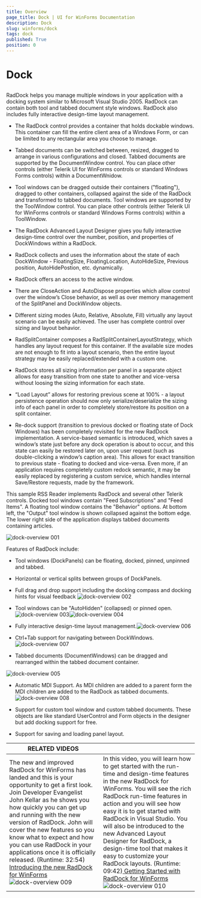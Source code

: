 ```yaml
---
title: Overview
page_title: Dock | UI for WinForms Documentation
description: Dock
slug: winforms/dock
tags: dock
published: True
position: 0
---
```


# Dock
 
## 

RadDock helps you manage multiple windows in your application with a docking system similar to Microsoft Visual Studio 2005. RadDock can contain both tool and tabbed document style windows. RadDock also includes fully interactive design-time layout management.
        

* The RadDock control provides a container that holds dockable windows. This container can fill the entire client area of a Windows Form, or can be limited to any rectangular area you choose to manage.
            

* Tabbed documents can be switched between, resized, dragged to arrange in various configurations and closed. Tabbed documents are supported by the DocumentWindow control. You can place other controls (either Telerik UI for WinForms controls or standard Windows Forms controls) within a DocumentWnidow.
            

* Tool windows can be dragged outside their containers ("floating"), dragged to other containers, collapsed against the side of the RadDock and transformed to tabbed documents. Tool windows are supported by the ToolWindow control. You can place other controls (either Telerik UI for WinForms controls or standard Windows Forms controls) within a ToolWindow.
            

* The RadDock Advanced Layout Designer gives you fully interactive design-time control over the number, position, and properties of DockWindows within a RadDock.
            

* RadDock collects and uses the information about the state of each DockWindow - FloatingSize, FloatingLocation, AutoHideSize, Previous position, AutoHidePostion, etc. dynamically.
            

* RadDock offers an access to the active window.

* There are CloseAction and AutoDispose properties which allow control over the window’s Close behavior, as well as over memory management of the SplitPanel and DockWindow objects.
            

* Different sizing modes (Auto, Relative, Absolute, Fill) virtually any layout scenario can be easily achieved. The user has complete control over sizing and layout behavior.
            

* RadSplitContainer composes a RadSplitContainerLayoutStrategy, which handles any layout request for this container. If the available size modes are not enough to fit into a layout scenario, then the entire layout strategy may be easily replaced/extended with a custom one.
            

* RadDock stores all sizing information per panel in a separate object allows for easy transition from one state to another and vice-versa without loosing the sizing information for each state.
            

* “Load Layout” allows for restoring previous scene at 100% - a layout persistence operation should now only serialize/deserialize the sizing info of each panel in order to completely store/restore its position on a split container.
            

* Re-dock support (transition to previous docked or floating state of Dock Windows) has been completely revisited for the new RadDock implementation. A service-based semantic is introduced, which saves a window’s state just before any dock operation is about to occur, and this state can easily be restored later on, upon user request (such as double-clicking a window’s caption area). This allows for exact transition to previous state - floating to docked and vice-versa. Even more, if an application requires completely custom redock semantic, it may be easily replaced by registering a custom service, which handles internal Save/Restore requests, made by the framework.
            

This sample RSS Reader implements RadDock and several other Telerik controls. Docked tool windows contain "Feed Subscriptions" and "Feed Items". A floating tool window contains the "Behavior" options. At bottom left, the "Output" tool window is shown collapsed against the bottom edge. The lower right side of the application displays tabbed documents containing articles.

![dock-overview 001](images/dock-overview001.png)

Features of RadDock include:

* Tool windows (DockPanels) can be floating, docked, pinned, unpinned and tabbed.
            

* Horizontal or vertical splits between groups of DockPanels.

* Full drag and drop support including the docking compass and docking hints for visual feedback
![dock-overview 002](images/dock-overview002.png)

* Tool windows can be "AutoHidden" (collapsed) or pinned open.   ![dock-overview 003](images/dock-overview003.png)![dock-overview 004](images/dock-overview004.png)

* Fully interactive design-time layout management.![dock-overview 006](images/dock-overview006.png)

* Ctrl+Tab support for navigating between DockWindows.![dock-overview 007](images/dock-overview007.png)

* Tabbed documents (DocumentWindows) can be dragged and rearranged within the tabbed document container.

![dock-overview 005](images/dock-overview005.png)

* Automatic MDI Support. As MDI children are added to a parent form the MDI children are added to the RadDock as tabbed documents.
![dock-overview 008](images/dock-overview008.png)

* Support for custom tool window and custom tabbed documents. These objects are like standard UserControl and Form objects in the designer but add docking support for free. 
            

* Support for saving and loading panel layout.


| RELATED VIDEOS |  |
| ------ | ------ |
|The new and improved RadDock for WinForms has landed and this is your opportunity to get a first look. Join Developer Evangelist John Kellar as he shows you how quickly you can get up and running with the new version of RadDock. John will cover the new features so you know what to expect and how you can use RadDock in your applications once it is officially released. (Runtime: 32:54)[ Introducing the new RadDock for WinForms ](http://tv.telerik.com/winforms/raddock/introducing-new-raddock-winforms)![dock-overview 009](images/dock-overview009.png)|In this video, you will learn how to get started with the run-time and design-time features in the new RadDock for WinForms. You will see the rich RadDock run-time features in action and you will see how easy it is to get started with RadDock in Visual Studio. You will also be introduced to the new Advanced Layout Designer for RadDock, a design-time tool that makes it easy to customize your RadDock layouts. (Runtime: 09:42)[ Getting Started with RadDock for WinForms ](http://tv.telerik.com/winforms/raddock/getting-started-with-raddock-winforms)![dock-overview 010](images/dock-overview010.png)|
